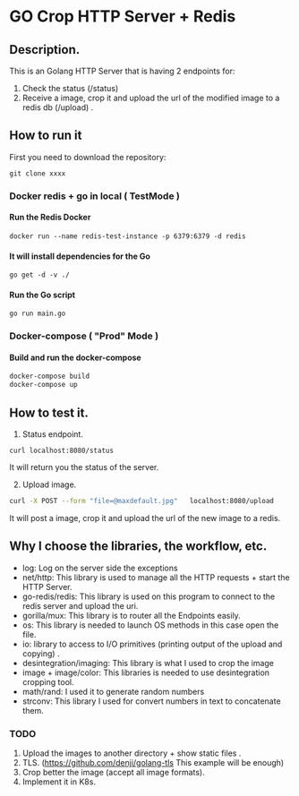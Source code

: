 # GO Crop HTTP Server + Redis 

## Description.

This is an Golang HTTP Server that is having 2 endpoints for:

1. Check the status (/status)
2. Receive a image, crop it and upload the url of the modified image to a redis db (/upload) .

## How to run it

First you need to download the repository:

```
git clone xxxx
```

### Docker redis + go in local ( TestMode )

#### Run the Redis Docker
```
docker run --name redis-test-instance -p 6379:6379 -d redis
```

#### It will install dependencies for the Go

```
go get -d -v ./
```

#### Run the Go script

```
go run main.go
```

### Docker-compose ( "Prod" Mode )
#### Build and run the docker-compose
```bash
docker-compose build
docker-compose up
```

## How to test it.

1. Status endpoint.
  
  ```
  curl localhost:8080/status
  ```
It will return you the status of the server.

2. Upload image.

  ```bash
  curl -X POST --form "file=@maxdefault.jpg"   localhost:8080/upload
  ```
It will post a image, crop it and upload the url of the new image to a redis.


## Why I choose the libraries, the workflow, etc.

* log: Log on the server side the exceptions
* net/http: This library is used to manage all the HTTP requests + start the HTTP Server.
* go-redis/redis: This library is used on this program to connect to the redis server and upload the uri.
* gorilla/mux: This library is to router all the Endpoints easily.
* os: This library is needed to launch OS methods in this case open the file.
* io: library to access to I/O primitives (printing output of the upload and copying) . 
* desintegration/imaging: This library is what I used to crop the image
* image + image/color: This libraries is needed to use desintegration cropping tool.
* math/rand: I used it to generate random numbers
* strconv: This library I used for convert numbers in text to concatenate them. 


### TODO

1. Upload the images to another directory + show static files .
2. TLS. (https://github.com/denji/golang-tls  This example will be enough)
3. Crop better the image (accept all image formats).
4. Implement it in K8s.
